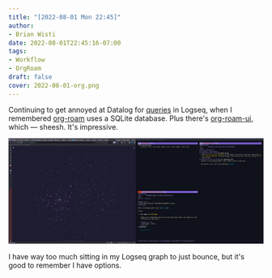 ```yaml
---
title: "[2022-08-01 Mon 22:45]"
author:
- Brian Wisti
date: 2022-08-01T22:45:16-07:00
tags:
- Workflow
- OrgRoam
draft: false
cover: 2022-08-01-org.png
---
```


Continuing to get annoyed at Datalog for [queries][queries] in Logseq, when I
remembered [org-roam][org-roam] uses a SQLite database. Plus there's
[org-roam-ui][org-roam-ui], which — sheesh. It's impressive.

[queries]: https://docs.logseq.com/#/page/advanced%20queries
[org-roam]: https://www.orgroam.com
[org-roam-ui]: https://github.com/org-roam/org-roam-ui

![org-roam-ui 3d graph next to emacs window with documents and a SQL query](2022-08-01-org.png "The graph is real pretty.")

<!--more-->

I have way too much sitting in my Logseq graph to just bounce, but it's good to
remember I have options.
